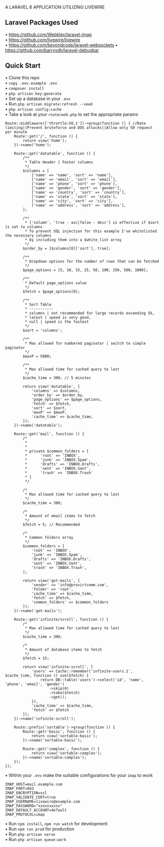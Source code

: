 A LARAVEL 8 APPLICATION UTILIZING LIVEWIRE
## Laravel Packages Used
•	<a href="https://github.com/Webklex/laravel-imap">https://github.com/Webklex/laravel-imap</a>\
•	<a href="https://github.com/livewire/livewire">https://github.com/livewire/livewire</a>\
•	<a href="https://github.com/beyondcode/laravel-websockets">https://github.com/beyondcode/laravel-websockets</a>
•	<a href="https://github.com/barryvdh/laravel-debugbar">https://github.com/barryvdh/laravel-debugbar</a>
## Quick Start
•	Clone this repo\
•	``copy .env.example .env``\
•	``composer install``\
•	``php artisan key:generate``\
•	Set up a database in your ``.env``\
•	Run ``php artisan migrate:refresh --seed``\
•	``php artisan config:cache``\
•	Take a look at your  ``route/web.php`` to set the appropriate params

```
Route::middleware(['throttle:50,1'])->group(function () { //Rate limiting||Prevent bruteforce and DOS attacks||Allow only 50 request per minute
    Route::get('/', function () {
        return view('home');
    })->name('home');

    Route::get('datatable', function () {
        /**
         * Table Header | Footer columns
         */
        $columns = [
            ['name' => 'name', 'sort' => 'name'],
            ['name' => 'email', 'sort' => 'email'],
            ['name' => 'phone', 'sort' => 'phone'],
            ['name' => 'gender', 'sort' => 'gender'],
            ['name' => 'country', 'sort' => 'country'],
            ['name' => 'state', 'sort' => 'state'],
            ['name' => 'city', 'sort' => 'city'],
            ['name' => 'address', 'sort' => 'address'],
        ];

        /**
         * ['column', 'true - asc|false - desc'] is effective if $sort is set to columns
         * To prevent SQL injection for this example I've whitelisted the necessary columns
         * by including them into a $white_list array
         */
        $order_by = [$columns[0]['sort'], true];

        /**
         * Dropdown options for the number of rows that can be fetched
         */
        $page_options = [5, 10, 15, 25, 50, 100, 250, 500, 1000];

        /**
         * Default page_options value
         */
        $fetch = $page_options[0];

        /**
         * Sort Table
         * -----------
         * columns | not recommended for large records exceeding 5k,
         * latest | speed is very good,
         * null | speed is the fastest
         */
        $sort = 'columns';

        /**
         * Max allowed for numbered paginator | switch to simple paginator
         */
        $maxP = 5000;

        /**
         * Max allowed time for cached query to last
         */
        $cache_time = 300; // 5 minutes

        return view('datatable', [
            'columns' => $columns,
            'order_by' => $order_by,
            'page_options' => $page_options,
            'fetch' => $fetch,
            'sort' => $sort,
            'maxP' => $maxP,
            'cache_time' => $cache_time,
        ]);
    })->name('datatable');

    Route::get('mail', function () {
        /*
         *
         *
         * private $common_folders = [
         *      'root' => 'INBOX',
         *      'junk' => 'INBOX.Spam',
         *      'drafts' => 'INBOX.Drafts',
         *      'sent' => 'INBOX.Sent',
         *      'trash' => 'INBOX.Trash'
         * ]
         */

        /*
         * Max allowed time for cached query to last
         */
        $cache_time = 300;

        /*
         * Amount of email items to fetch
         */
        $fetch = 5; // Recommended

        /*
         * Common folders array
         */
        $common_folders = [
            'root' => 'INBOX',
            'junk' => 'INBOX.Spam',
            'drafts' => 'INBOX.Drafts',
            'sent' => 'INBOX.Sent',
            'trash' => 'INBOX.Trash',
        ];

        return view('get-mails', [
            'sender' => 'info@provirtcomm.com',
            'folder' => 'root',
            'cache_time' => $cache_time,
            'fetch' => $fetch,
            'common_folders' => $common_folders
        ]);
    })->name('get-mails');

    Route::get('infinite/scroll', function () {
        /*
         * Max allowed time for cached query to last
         */
        $cache_time = 300;

        /*
         * Amount of database items to fetch
         */
        $fetch = 15;

        return view('infinite-scroll', [
            'users' => Cache::remember('infinite-users.1', $cache_time, function () use($fetch) {
                return DB::table('users')->select('id', 'name', 'phone', 'email', 'gender')
                    ->skip(0)
                    ->take($fetch)
                    ->get();
            }),
            'cache_time' => $cache_time,
            'fetch' => $fetch
        ]);
    })->name('infinite-scroll');

    Route::prefix('sortable')->group(function () {
        Route::get('basic', function () {
            return view('sortable-basic');
        })->name('sortable-basic');

        Route::get('complex', function () {
            return view('sortable-complex');
        })->name('sortable-complex');
    });
});
```

•	Within your ``.env`` make the suitable configurations for your ``imap`` to work

```
IMAP_HOST=mail.example.com
IMAP_PORT=993
IMAP_ENCRYPTION=ssl
IMAP_VALIDATE_CERT=true
IMAP_USERNAME=livewire@example.com
IMAP_PASSWORD="xxxxxxxxxx"
IMAP_DEFAULT_ACCOUNT=default
IMAP_PROTOCOL=imap
```

•	Run ``npm install``, ``npm run watch`` for development\
•   Run ``npm run prod`` for production\
•   Run ``php artisan serve``\
•   Run ``php artisan queue:work``
